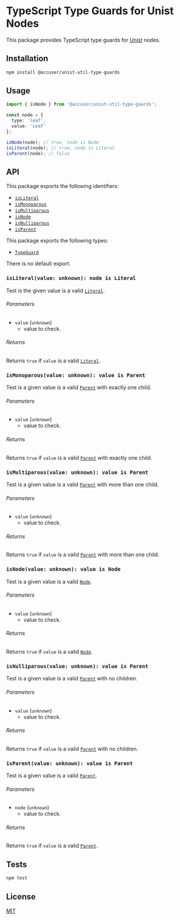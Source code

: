 # TypeScript Type Guards for Unist Nodes

This package provides TypeScript type guards for [Unist](https://github.com/syntax-tree/unist) nodes.

## Installation

```sh
npm install @accuser/unist-util-type-guards
```

## Usage

```ts
import { isNode } from '@accuser/unist-util-type-guards';

const node = {
  type: 'leaf',
  value: 'Leaf'
};

isNode(node); // true, node is Node
isLiteral(node); // true, node is Literal
isParent(node); // false
```

## API

This package exports the following identifiers:

- [`isLiteral`](api-isliteral)
- [`isMonoparous`](api-ismonoparous)
- [`isMultiparous`](api-ismultiparous)
- [`isNode`](api-isnode)
- [`isNulliparous`](api-isnulliparous)
- [`isParent`](api-isparent)

This package exports the following types:

- [`TypeGuard`](api-typeguard)

There is no default export.

### `isLiteral(value: unknown): node is Literal`

Test is the given value is a valid [`Literal`](literal).

###### Parameters

* `value` (`unknown`)
	- value to check.

###### Returns

Returns `true` if `value` is a valid [`Literal`](literal).

### `isMonoparous(value: unknown): value is Parent`

Test is a given value is a valid [`Parent`](parent) with exactly one child.

###### Parameters

* `value` (`unknown`)
	- value to check.

###### Returns

Returns `true` if `value` is a valid [`Parent`](parent) with exactly one child.

### `isMultiparous(value: unknown): value is Parent`

Test is a given value is a valid [`Parent`](parent) with more than one child.

###### Parameters

* `value` (`unknown`)
	- value to check.

###### Returns

Returns `true` if `value` is a valid [`Parent`](parent) with more than one child.

### `isNode(value: unknown): value is Node`

Test is a given value is a valid [`Node`](node).

###### Parameters

* `value` (`unknown`)
	- value to check.

###### Returns

Returns `true` if `value` is a valid [`Node`](node).

### `isNulliparous(value: unknown): value is Parent`

Test is a given value is a valid [`Parent`](parent) with no children.

###### Parameters

* `value` (`unknown`)
	- value to check.

###### Returns

Returns `true` if `value` is a valid [`Parent`](parent) with no children.

### `isParent(value: unknown): value is Parent`

Test is a given value is a valid [`Parent`](parent).

###### Parameters

* `node` (`unknown`)
	- value to check.

###### Returns

Returns `true` if `value` is a valid [`Parent`](parent).

## Tests

```sh
npm test
```

## License

[MIT](https://raw.githubusercontent.com/accuser/unist-util-type-guards/main/LICENSE)

[api-isliteral]: #isliteralvalue-unknown-value-is-literal
[api-ismonoparous]: #ismonoparousvalue-unknown-value-is-parent
[api-ismultiparous]: #ismultiparousvalue-unknown-value-is-parent
[api-isnode]: #isnodevalue-unknown-value-is-node
[api-isnulliparous]: #isnulliparousvalue-unknown-value-is-parent
[api-isparent]: #isparentvalue-value-unknown-value-is-parent
[literal]: https://github.com/syntax-tree/unist#literal
[parent]: https://github.com/syntax-tree/unist#parent
[node]: https://github.com/syntax-tree/unist#node